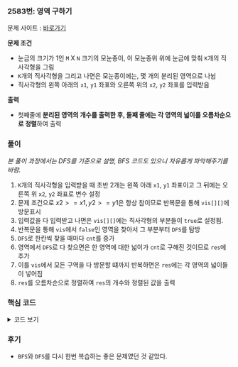 ### 2583번: 영역 구하기

문제 사이트 : [바로가기](https://www.acmicpc.net/problem/2583)

**문제 조건**
- 눈금의 크기가 1인 `M` X `N` 크기의 모눈종이, 이 모눈종위 위에 눈금에 맞춰 `K`개의 직사각형을 그림
- `K`개의 직사각형을 그리고 나면은 모눈종이에는, 몇 개의 분리된 영역으로 나뉨
- 직사각형의 왼쪽 아래의 `x1`, `y1` 좌표와 오른쪽 위의 `x2`, `y2` 좌표를 입력받음

**출력**  
- 첫째줄에 **분리된 영역의 개수를 출력한 후, 둘째 줄에는 각 영역의 넓이를 오름차순으로 정렬**하여 출력

### 풀이
_본 풀이 과정에서는 DFS를 기준으로 설명, BFS 코드도 있으니 자유롭게 파악해주기를 바람._
1. `K`개의 직사각형을 입력받을 때 초반 2개는 왼쪽 아래 `x1`, `y1` 좌표이고 그 뒤에는 오른쪽 위 `x2`, `y2` 좌표로 변수 설정
2. 문제 조건으로 $x2 >= x1, y2 >= y1$은 항상 참이므로 반복문을 통해 `vis[][]`에 방문표시
3. 입력값을 다 입력받고 나면은 `vis[][]`에는 직사각형의 부분들이 `true`로 설정됨.
4. 반복문을 통해 `vis`에서 `false`인 영역을 찾아서 그 부분부터 `DFS`를 탐방
5. `DFS`로 한칸씩 찾을 때마다 `cnt`를 증가
6. 영역에서 `DFS`로 다 찾으면은 한 영역에 대한 넓이가 `cnt`로 구해진 것이므로 `res`에 추가
7. 이를 `vis`에서 모든 구역을 다 방문할 떄까지 반복하면은 `res`에는 각 영역의 넓이들이 넣어짐
8. `res`를 오름차순으로 정렬하여 `res`의 개수와 정렬된 값을 출력

### 핵심 코드

<details>
<summary>코드 보기</summary>

```cpp
void input() {
    cin >> m >> n >> k;
    int x1, x2, y1, y2;
    for(int i = 0; i < k; i++) {
        cin >> x1 >> y1 >> x2 >> y2;
        for(int a = y1; a < y2; a++) {
            for(int b = x1; b < x2; b++) {
                vis[a][b] = true;
            }
        }
    }
}

void solve() {
    for(int i = 0; i < m; i++) {
        for(int j = 0; j < n; j++) {
            if(!vis[i][j]) {
                cnt = 0;
                dfs(i, j);
                res.push_back(cnt);
            }
        }
    }
    sort(res.begin(), res.end());
    cout << res.size() << "\n";
    for(int it : res) cout << it << " ";
}
```
- 함수의 설명은 따로하지 않으며, 이 코드의 해석은 모두 하실줄 아리라 믿습니다.
- 설명부분은 **"풀이"** 과정을 다시 살펴보면 가능할 것으로 유추함
</details>

### 후기
- `BFS`와 `DFS`를 다시 한번 복습하는 좋은 문제였던 것 같았다.